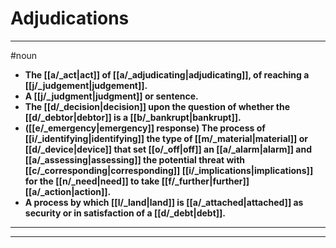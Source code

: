 # Adjudications
---
#noun
- **The [[a/_act|act]] of [[a/_adjudicating|adjudicating]], of reaching a [[j/_judgement|judgement]].**
- **A [[j/_judgment|judgment]] or sentence.**
- **The [[d/_decision|decision]] upon the question of whether the [[d/_debtor|debtor]] is a [[b/_bankrupt|bankrupt]].**
- **([[e/_emergency|emergency]] response) The process of [[i/_identifying|identifying]] the type of [[m/_material|material]] or [[d/_device|device]] that set [[o/_off|off]] an [[a/_alarm|alarm]] and [[a/_assessing|assessing]] the potential threat with [[c/_corresponding|corresponding]] [[i/_implications|implications]] for the [[n/_need|need]] to take [[f/_further|further]] [[a/_action|action]].**
- **A process by which [[l/_land|land]] is [[a/_attached|attached]] as security or in satisfaction of a [[d/_debt|debt]].**
---
---
